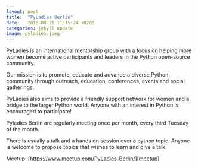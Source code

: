 ```yaml
---
layout: post
title:  "PyLadies Berlin"
date:   2018-08-21 11:15:24 +0200
categories: jekyll update
image: pyladies.jpeg
---
```


PyLadies is an international mentorship group with a focus on helping more women become active participants and leaders in the Python open-source community.

Our mission is to promote, educate and advance a diverse Python community through outreach, education, conferences, events and social gatherings.

PyLadies also aims to provide a friendly support network for women and a bridge to the larger Python world. Anyone with an interest in Python is encouraged to participate!

Pyladies Berlin are regularly meeting once per month, every third Tuesday of the month.

There is usually a talk and a hands on session over a python topic. Anyone is welcome to propose topics that wishes to learn and give a talk.

Meetup: [https://www.meetup.com/PyLadies-Berlin/][meetup]

[meetup]:   https://www.meetup.com/PyLadies-Berlin/
